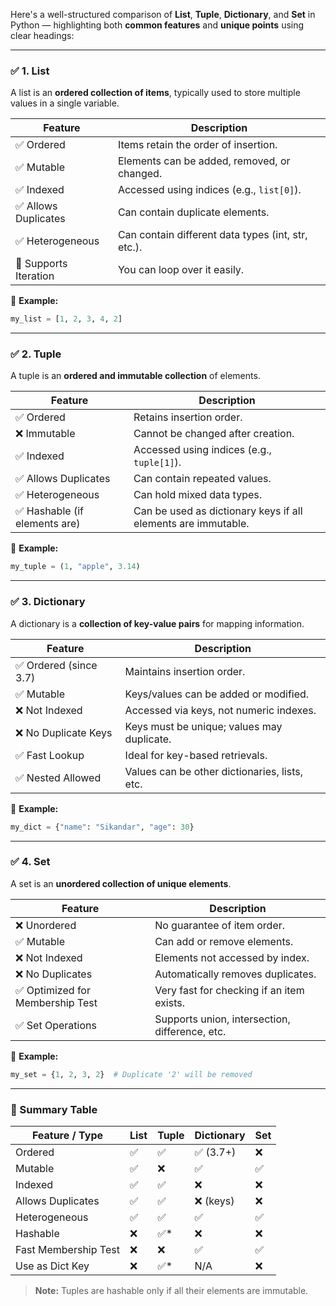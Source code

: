 Here's a well-structured comparison of **List**, **Tuple**, **Dictionary**, and **Set** in Python — highlighting both **common features** and **unique points** using clear headings:

---

### ✅ 1. **List**

A list is an **ordered collection of items**, typically used to store multiple values in a single variable.

| Feature               | Description                                        |
| --------------------- | -------------------------------------------------- |
| ✅ Ordered            | Items retain the order of insertion.               |
| ✅ Mutable            | Elements can be added, removed, or changed.        |
| ✅ Indexed            | Accessed using indices (e.g., `list[0]`).          |
| ✅ Allows Duplicates  | Can contain duplicate elements.                    |
| ✅ Heterogeneous      | Can contain different data types (int, str, etc.). |
| 🔁 Supports Iteration | You can loop over it easily.                       |

🔸 **Example:**

```python
my_list = [1, 2, 3, 4, 2]
```

---

### ✅ 2. **Tuple**

A tuple is an **ordered and immutable collection** of elements.

| Feature                       | Description                                                   |
| ----------------------------- | ------------------------------------------------------------- |
| ✅ Ordered                    | Retains insertion order.                                      |
| ❌ Immutable                  | Cannot be changed after creation.                             |
| ✅ Indexed                    | Accessed using indices (e.g., `tuple[1]`).                    |
| ✅ Allows Duplicates          | Can contain repeated values.                                  |
| ✅ Heterogeneous              | Can hold mixed data types.                                    |
| ✅ Hashable (if elements are) | Can be used as dictionary keys if all elements are immutable. |

🔸 **Example:**

```python
my_tuple = (1, "apple", 3.14)
```

---

### ✅ 3. **Dictionary**

A dictionary is a **collection of key-value pairs** for mapping information.

| Feature                | Description                                   |
| ---------------------- | --------------------------------------------- |
| ✅ Ordered (since 3.7) | Maintains insertion order.                    |
| ✅ Mutable             | Keys/values can be added or modified.         |
| ❌ Not Indexed         | Accessed via keys, not numeric indexes.       |
| ❌ No Duplicate Keys   | Keys must be unique; values may duplicate.    |
| ✅ Fast Lookup         | Ideal for key-based retrievals.               |
| ✅ Nested Allowed      | Values can be other dictionaries, lists, etc. |

🔸 **Example:**

```python
my_dict = {"name": "Sikandar", "age": 30}
```

---

### ✅ 4. **Set**

A set is an **unordered collection of unique elements**.

| Feature                          | Description                                    |
| -------------------------------- | ---------------------------------------------- |
| ❌ Unordered                     | No guarantee of item order.                    |
| ✅ Mutable                       | Can add or remove elements.                    |
| ❌ Not Indexed                   | Elements not accessed by index.                |
| ❌ No Duplicates                 | Automatically removes duplicates.              |
| ✅ Optimized for Membership Test | Very fast for checking if an item exists.      |
| ✅ Set Operations                | Supports union, intersection, difference, etc. |

🔸 **Example:**

```python
my_set = {1, 2, 3, 2}  # Duplicate '2' will be removed
```

---

### 🔄 Summary Table

| Feature / Type       | List | Tuple | Dictionary | Set |
| -------------------- | ---- | ----- | ---------- | --- |
| Ordered              | ✅   | ✅    | ✅ (3.7+)  | ❌  |
| Mutable              | ✅   | ❌    | ✅         | ✅  |
| Indexed              | ✅   | ✅    | ❌         | ❌  |
| Allows Duplicates    | ✅   | ✅    | ❌ (keys)  | ❌  |
| Heterogeneous        | ✅   | ✅    | ✅         | ✅  |
| Hashable             | ❌   | ✅\*  | ❌         | ❌  |
| Fast Membership Test | ❌   | ❌    | ✅         | ✅  |
| Use as Dict Key      | ❌   | ✅\*  | N/A        | ❌  |

> **Note:** Tuples are hashable only if all their elements are immutable.

